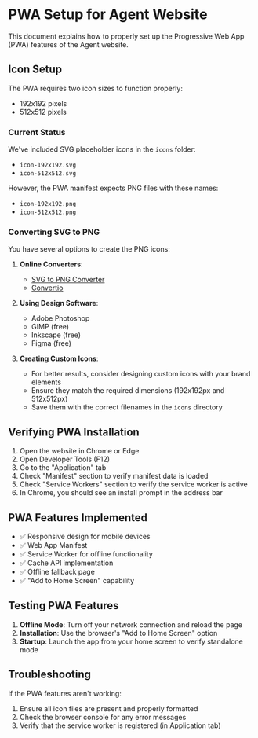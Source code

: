 # PWA Setup for Agent Website

This document explains how to properly set up the Progressive Web App (PWA) features of the Agent website.

## Icon Setup

The PWA requires two icon sizes to function properly:
- 192x192 pixels
- 512x512 pixels

### Current Status
We've included SVG placeholder icons in the `icons` folder:
- `icon-192x192.svg`
- `icon-512x512.svg`

However, the PWA manifest expects PNG files with these names:
- `icon-192x192.png`
- `icon-512x512.png`

### Converting SVG to PNG
You have several options to create the PNG icons:

1. **Online Converters**:
   - [SVG to PNG Converter](https://svgtopng.com/)
   - [Convertio](https://convertio.co/svg-png/)

2. **Using Design Software**:
   - Adobe Photoshop
   - GIMP (free)
   - Inkscape (free)
   - Figma (free)

3. **Creating Custom Icons**:
   - For better results, consider designing custom icons with your brand elements
   - Ensure they match the required dimensions (192x192px and 512x512px)
   - Save them with the correct filenames in the `icons` directory

## Verifying PWA Installation

1. Open the website in Chrome or Edge
2. Open Developer Tools (F12)
3. Go to the "Application" tab
4. Check "Manifest" section to verify manifest data is loaded
5. Check "Service Workers" section to verify the service worker is active
6. In Chrome, you should see an install prompt in the address bar

## PWA Features Implemented

- ✅ Responsive design for mobile devices
- ✅ Web App Manifest
- ✅ Service Worker for offline functionality
- ✅ Cache API implementation
- ✅ Offline fallback page
- ✅ "Add to Home Screen" capability

## Testing PWA Features

1. **Offline Mode**: Turn off your network connection and reload the page
2. **Installation**: Use the browser's "Add to Home Screen" option
3. **Startup**: Launch the app from your home screen to verify standalone mode

## Troubleshooting

If the PWA features aren't working:
1. Ensure all icon files are present and properly formatted
2. Check the browser console for any error messages
3. Verify that the service worker is registered (in Application tab) 
